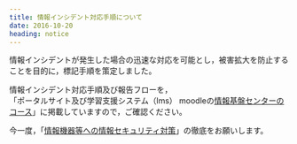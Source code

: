 ```yaml
---
title: 情報インシデント対応手順について
date: 2016-10-20
heading: notice
---
```


情報インシデントが発生した場合の迅速な対応を可能とし，被害拡大を防止することを目的に，標記手順を策定しました。  

情報インシデント対応手順及び報告フローを，  
「ポータルサイト及び学習支援システム（lms） moodleの[情報基盤センターのコース](https://lms.naruto-u.ac.jp/moodle/course/view.php?id=6)」に掲載していますので，ご確認ください。

今一度，「[情報機器等への情報セキュリティ対策](./attached/Information_Security_Measures.pdf)」の徹底をお願いします。  

